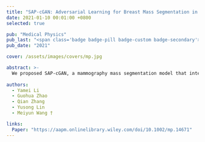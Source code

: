 ```yaml
---
title: "SAP-cGAN: Adversarial Learning for Breast Mass Segmentation in Digital Mammogram based on Superpixel Average Pooling"
date: 2021-01-10 00:01:00 +0800
selected: true

pub: "Medical Physics"
pub_last: "<span class='badge badge-pill badge-custom badge-secondary'>Journal</span>"
pub_date: "2021"

cover: /assets/images/covers/mp.jpg

abstract: >-
  We proposed SAP-cGAN, a mammography mass segmentation model that integrates superpixel average pooling and multiscale input strategies. Validated on CBIS-DDSM and INbreast datasets, SAP-cGAN significantly outperforms state-of-the-art methods, achieving Dice scores above 91%.
  
authors:
  - Yamei Li
  - Guohua Zhao
  - Qian Zhang
  - Yusong Lin
  - Meiyun Wang †

links:
  Paper: "https://aapm.onlinelibrary.wiley.com/doi/10.1002/mp.14671"
---
```

